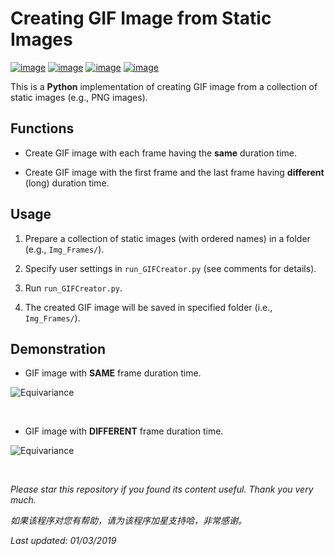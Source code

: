 # Creating GIF Image from Static Images

[![image](https://img.shields.io/badge/license-MIT-lightgrey.svg)]()
[![image](https://img.shields.io/badge/python-3.7-blue.svg)]()
[![image](https://img.shields.io/badge/status-stable-brightgreen.svg)]()
[![image](https://img.shields.io/badge/build-passing-brightgreen.svg)]()

This is a **Python** implementation of creating GIF image from a collection of static images (e.g., PNG images).

## Functions

- Create GIF image with each frame having the **same** duration time.

- Create GIF image with the first frame and the last frame having **different** (long) duration time.

## Usage

1. Prepare a collection of static images (with ordered names) in a folder (e.g., ```Img_Frames/```).

2. Specify user settings in ```run_GIFCreator.py``` (see comments for details).

2. Run ```run_GIFCreator.py```.

3. The created GIF image will be saved in specified folder (i.e., ```Img_Frames/```).

## Demonstration

- GIF image with **SAME** frame duration time.

![Equivariance](https://github.com/HeZhang1994/png-to-gif/blob/master/Img_Frames/imgGIF_SAME.gif)

<br>

- GIF image with **DIFFERENT** frame duration time.

![Equivariance](https://github.com/HeZhang1994/png-to-gif/blob/master/Img_Frames/imgGIF_DIFF.gif)

<br>

<i>Please star this repository if you found its content useful. Thank you very much.</i>

<i>如果该程序对您有帮助，请为该程序加星支持哈，非常感谢。</i>

<i>Last updated: 01/03/2019</i>

